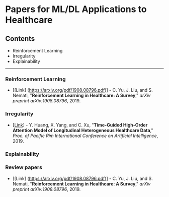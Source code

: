 # Papers for ML/DL Applications to Healthcare 

## Contents
* Reinforcement Learning
* Irregularity
* Explainability
***



### Reinforcement Learning
* [[Link] (https://arxiv.org/pdf/1908.08796.pdf)] - C. Yu, J. Liu, and S. Nemati, "**Reinforcement Learning in Healthcare: A Survey**," *arXiv preprint arXiv:1908.08796*, 2019.


### Irregularity
* [[Link](https://arxiv.org/pdf/1912.00773.pdf)] - Y. Huang, X. Yang, and C. Xu, "**Time-Guided High-Order Attention Model of Longitudinal Heterogeneous Healthcare Data**," *Proc. of Pacific Rim International Conference on Artificial Intelligence*, 2019.

### Explainability

### Review papers
* [[Link] (https://arxiv.org/pdf/1908.08796.pdf)] - C. Yu, J. Liu, and S. Nemati, "**Reinforcement Learning in Healthcare: A Survey**," *arXiv preprint arXiv:1908.08796*, 2019.




